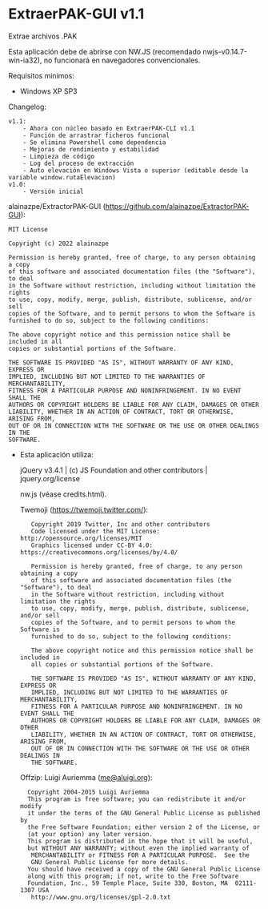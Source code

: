 # ExtraerPAK-GUI v1.1

 Extrae archivos .PAK
 
 Esta aplicación debe de abrirse con NW.JS (recomendado nwjs-v0.14.7-win-ia32), no funcionará en navegadores convencionales.
 
 Requisitos minimos: 
 - Windows XP SP3

Changelog:
       
    v1.1: 
        - Ahora con núcleo basado en ExtraerPAK-CLI v1.1
        - Función de arrastrar ficheros funcional
        - Se elimina Powershell como dependencia
        - Mejoras de rendimiento y estabilidad
        - Limpieza de código
        - Log del proceso de extracción
        - Auto elevación en Windows Vista o superior (editable desde la variable window.rutaElevacion)
    v1.0: 
        - Versión inicial
    
alainazpe/ExtractorPAK-GUI (https://github.com/alainazpe/ExtractorPAK-GUI):

    MIT License

    Copyright (c) 2022 alainazpe

    Permission is hereby granted, free of charge, to any person obtaining a copy
    of this software and associated documentation files (the "Software"), to deal
    in the Software without restriction, including without limitation the rights
    to use, copy, modify, merge, publish, distribute, sublicense, and/or sell
    copies of the Software, and to permit persons to whom the Software is
    furnished to do so, subject to the following conditions:

    The above copyright notice and this permission notice shall be included in all
    copies or substantial portions of the Software.

    THE SOFTWARE IS PROVIDED "AS IS", WITHOUT WARRANTY OF ANY KIND, EXPRESS OR
    IMPLIED, INCLUDING BUT NOT LIMITED TO THE WARRANTIES OF MERCHANTABILITY,
    FITNESS FOR A PARTICULAR PURPOSE AND NONINFRINGEMENT. IN NO EVENT SHALL THE
    AUTHORS OR COPYRIGHT HOLDERS BE LIABLE FOR ANY CLAIM, DAMAGES OR OTHER
    LIABILITY, WHETHER IN AN ACTION OF CONTRACT, TORT OR OTHERWISE, ARISING FROM,
    OUT OF OR IN CONNECTION WITH THE SOFTWARE OR THE USE OR OTHER DEALINGS IN THE
    SOFTWARE.

 - Esta aplicación utiliza:
     
     jQuery v3.4.1 | (c) JS Foundation and other contributors | jquery.org/license

     nw.js (véase credits.html).

     Twemoji (https://twemoji.twitter.com/):

          Copyright 2019 Twitter, Inc and other contributors
          Code licensed under the MIT License: http://opensource.org/licenses/MIT
          Graphics licensed under CC-BY 4.0: https://creativecommons.org/licenses/by/4.0/

          Permission is hereby granted, free of charge, to any person obtaining a copy
          of this software and associated documentation files (the "Software"), to deal
          in the Software without restriction, including without limitation the rights
          to use, copy, modify, merge, publish, distribute, sublicense, and/or sell
          copies of the Software, and to permit persons to whom the Software is
          furnished to do so, subject to the following conditions:

          The above copyright notice and this permission notice shall be included in
          all copies or substantial portions of the Software.

          THE SOFTWARE IS PROVIDED "AS IS", WITHOUT WARRANTY OF ANY KIND, EXPRESS OR
          IMPLIED, INCLUDING BUT NOT LIMITED TO THE WARRANTIES OF MERCHANTABILITY,
          FITNESS FOR A PARTICULAR PURPOSE AND NONINFRINGEMENT. IN NO EVENT SHALL THE
          AUTHORS OR COPYRIGHT HOLDERS BE LIABLE FOR ANY CLAIM, DAMAGES OR OTHER
          LIABILITY, WHETHER IN AN ACTION OF CONTRACT, TORT OR OTHERWISE, ARISING FROM,
          OUT OF OR IN CONNECTION WITH THE SOFTWARE OR THE USE OR OTHER DEALINGS IN
          THE SOFTWARE.

     Offzip: Luigi Auriemma (me@aluigi.org):

         Copyright 2004-2015 Luigi Auriemma
         This program is free software; you can redistribute it and/or modify
         it under the terms of the GNU General Public License as published by
         the Free Software Foundation; either version 2 of the License, or
         (at your option) any later version.
         This program is distributed in the hope that it will be useful,
         but WITHOUT ANY WARRANTY; without even the implied warranty of
          MERCHANTABILITY or FITNESS FOR A PARTICULAR PURPOSE.  See the
          GNU General Public License for more details.
         You should have received a copy of the GNU General Public License
         along with this program; if not, write to the Free Software
         Foundation, Inc., 59 Temple Place, Suite 330, Boston, MA  02111-1307 USA
          http://www.gnu.org/licenses/gpl-2.0.txt

